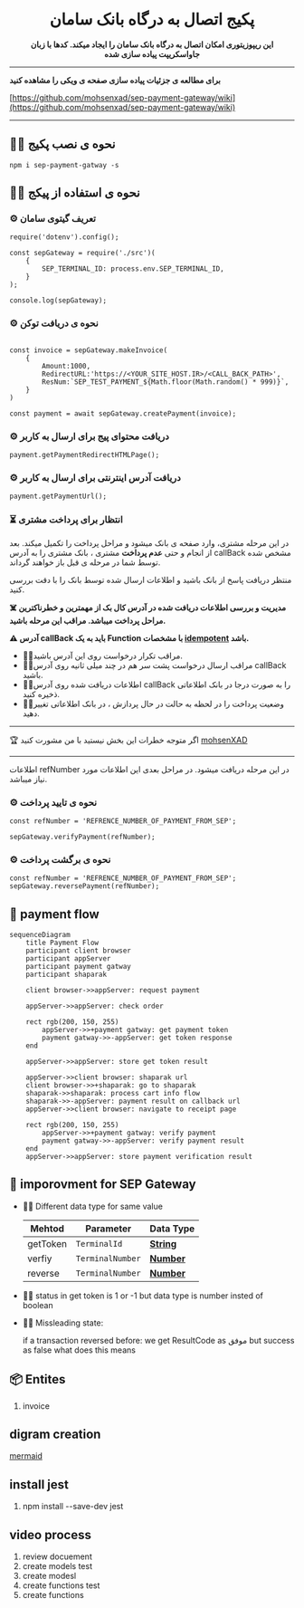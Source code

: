 
<h1 align="center">
پکیج اتصال به درگاه بانک سامان
</h1>

<div align="center">
  <strong>
  این ریپوزیتوری امکان اتصال به درگاه بانک سامان را ایجاد میکند.
کدها با زبان جاواسکریپت پیاده سازی شده
  </strong>
</div>



---
**برای مطالعه ی جزئیات پیاده سازی صفحه ی ویکی را مشاهده کنید**

[https://github.com/mohsenxad/sep-payment-gateway/wiki](https://github.com/mohsenxad/sep-payment-gateway/wiki)

---

## 👨‍💻 نحوه ی نصب پکیج

```
npm i sep-payment-gatway -s
```

## 👨‍💻 نحوه ی استفاده از پیکج

### ⚙️ تعریف گیتوی سامان

```
require('dotenv').config();

const sepGateway = require('./src')(
    {
        SEP_TERMINAL_ID: process.env.SEP_TERMINAL_ID,
    }
);

console.log(sepGateway);
```

### ⚙️ نحوه ی دریافت توکن

```

const invoice = sepGateway.makeInvoice(
    {
        Amount:1000,
        RedirectURL:'https://<YOUR_SITE_HOST.IR>/<CALL_BACK_PATH>',
        ResNum:`SEP_TEST_PAYMENT_${Math.floor(Math.random() * 999)}`,
    }
)

const payment = await sepGateway.createPayment(invoice);
```



### ⚙️ دریافت محتوای پیج برای ارسال به کاربر

```
payment.getPaymentRedirectHTMLPage();
```


### ⚙️ دریافت آدرس اینترنتی  برای ارسال به کاربر

```
payment.getPaymentUrl();

```

### ⏳ انتظار برای پرداخت مشتری

در این مرحله مشتری، وارد صفحه ی بانک میشود و مراحل پرداخت را تکمیل میکند. بعد از انجام و حتی  **عدم پرداخت** مشتری ، بانک مشتری را به آدرس  callBack مشخص شده توسط شما در مرحله ی قبل باز خواهند گرداند.

منتظر دریافت پاسخ از بانک باشید و اطلاعات ارسال شده توسط بانک را با دقت بررسی کنید. 


**☠️ مدیریت و بررسی اطلاعات دریافت شده در آدرس کال بک از مهمترین و خطرناکترین مراحل پرداخت میباشد.
مراقب این مرحله باشید.**

**⚠️ آدرس callBack باید به یک Function با مشخصات [idempotent](https://dev.to/hzoltan/what-is-an-idempotent-function-2hkn) باشد.**

- 🏴‍☠️مراقب تکرار درخواست روی این آدرس باشید.
- 🏴‍☠️مراقب ارسال درخواست پشت سر هم در چند میلی ثانیه روی آدرس callBack باشید.
- 🏴‍☠️اطلاعات دریافت شده روی آدرس callBack را به صورت درجا در بانک اطلاعاتی ذخیره کنید.
- 🏴‍☠️وضعیت پرداخت را در لحظه به حالت در حال پردازش ، در بانک اطلاعاتی  تغییر دهید.

---

🏆 اگر متوجه خطرات این بخش نیستید با من مشورت کنید [mohsenXAD](https://t.me/MohsenXad)

---


اطلاعات refNumber در این مرحله دریافت میشود. در مراحل بعدی این اطلاعات مورد نیاز میباشد.




### ⚙️ نحوه ی تایید پرداخت

```
const refNumber = 'REFRENCE_NUMBER_OF_PAYMENT_FROM_SEP';

sepGateway.verifyPayment(refNumber);
```

### ⚙️ نحوه ی برگشت پرداخت

```
const refNumber = 'REFRENCE_NUMBER_OF_PAYMENT_FROM_SEP';
sepGateway.reversePayment(refNumber);
```


## 📐 payment flow
```mermaid
sequenceDiagram
    title Payment Flow
    participant client browser
    participant appServer
    participant payment gatway
    participant shaparak

    client browser->>appServer: request payment

    appServer->>appServer: check order
    
    rect rgb(200, 150, 255)
        appServer->>+payment gatway: get payment token
        payment gatway->>-appServer: get token response
    end
    
    appServer->>appServer: store get token result

    appServer->>client browser: shaparak url
    client browser->>+shaparak: go to shaparak
    shaparak->>shaparak: process cart info flow
    shaparak->>-appServer: payment result on callback url
    appServer->>client browser: navigate to receipt page
    
    rect rgb(200, 150, 255)
        appServer->>+payment gatway: verify payment
        payment gatway->>-appServer: verify payment result
    end
    appServer->>appServer: store payment verification result
```

## 💎 imporovment for SEP Gateway

- 🤷‍♂️ Different data type for same value

    |Mehtod|Parameter|Data Type|
    |---|---|---|
    |getToken|`TerminalId`|**[String](https://developer.mozilla.org/en-US/docs/Web/JavaScript/Reference/Global_Objects/String)**|
    |verfiy|`TerminalNumber`|**[Number](https://developer.mozilla.org/en-US/docs/Web/JavaScript/Reference/Global_Objects/Number)**|
    |reverse|`TerminalNumber`|**[Number](https://developer.mozilla.org/en-US/docs/Web/JavaScript/Reference/Global_Objects/Number)**|


- 🤷‍♂️ status in get token is 1 or -1 but data type is number insted of boolean

- 🤷‍♂️ Missleading state:

    if a transaction reversed before: we get ResultCode as موفق but success as false
    what does this means

## 📦 Entites

1. invoice


## digram creation

[mermaid](https://mermaid.js.org/syntax/sequenceDiagram.html)

## install jest
1. npm install --save-dev jest

## video process

1. review docuement
2. create models test
3. create modesl
4. create functions test
5. create functions